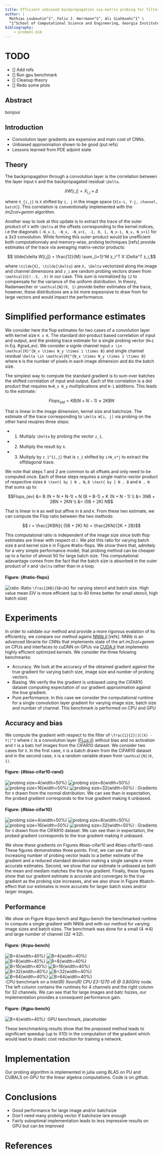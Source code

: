 ```yaml
---
title: Efficient unbiased backpropagation via matrix probing for filter updates.
author: |
  Mathias Louboutin^1^, Felix J. Herrmann^1^, Ali Siahkoohi^1^ \
  ^1^School of Computational Science and Engineering, Georgia Institute of Technology\
bibliography:
    - probeml.bib
---
```


# TODO

- [] Add refs
- [] Run gpu benchmark
- [] Cleanup theory
- [] Redo some plots

## Abstract

bonjour

## Introduction

- Convolution layer gradients are expensive and main cost of CNNs.
- Unbiased approximation shown to be good (put refs)
- Lessons learned from PDE adjoint state

## Theory

The backpropagation through a convolution layer is the correlation between the layer input ``X`` and the backpropagated residual ``\Delta``.

```math {#grad_im2col}
    \delta W[i,j] = X_{i,j} \times \Delta
```

where ``X_{i,j}`` is ``X`` shifted by ``i, j`` in the image space (``X[x-i, Y-j, channel, batch]``). This correlation is conventionally implemented with the *im2col+gemm* algorithm.

Another way to look at this update is to extract the trace of the outer product of ``X`` with ``\Delta`` at the offsets corresponding to the kernel indices, i.e the diagonals ``[-N_x-1, -N_x, -N_x+1, -1, 0, 1, N_x-1, N_x, N_x+1]`` for a 3x3 convolution. While forming this outer-product would be unefficient both computationnaly and memory-wise, probing techniques [refs] provide estimates of the trace via averaging matrix-vector products:

```math {#grad_ev}
    \tilde{\delta W[i,j]} = \frac{12}{M} \sum_{i=1}^M z_i^T X \Delta^T z_i,
```

where ``\tilde{X}, \tilde{\Delta}`` are ``X, \Delta`` vectorized along the image and channel dimensions and ``z_i`` are random probing vectors drawn from ``\mathcal{U}(-.5, .5)`` in our case. This sum is normalized by ``12`` to compensate for the variance of the uniform distribution. In theory, Radamaecher or ``\mathcal{N}(0, 1)`` provide better estimates of the trace, however, these distributions are a lot more expesnsive to draw from for large vectors and would impact the performance.

# Simplified performance estimates

We consider here the flop estimates for two cases of a convolution layer with kernel size ``K x K``. The standard dot-product based correlation of input and output, and the probing trace estimate for a single probing vector (``M=1`` in Eq. #grad_ev). We consider a signle channel input ``x \in \mathcal{R}^{N_x \times N_y \times 1 \times B}`` and single channel residual ``\Delta \in \mathcal{R}^{N_x \times N_y \times 1 \times B}`` where ``N`` is the number of pixels in each image dimension and ``B``is the batch size.

The simplest way to compute the standard gradient is to sum over batches the shifted correlation of input and output. Each of the correlation is a dot product that requires ``N=N_x N_y`` multiplications and ``N-1`` additions. This leads to the estimate:

```math {#flops-std}
Flops_{std} = K B (N + N - 1) \approx 2KBN
```

That is linear in the image dimension, kernel size and batchsize. The estimate of the trace corresponding to ``\delta W[i, j]`` via probing on the other hand reuqires three steps:

- 1. Multiply ``\Delta`` by probing the vector ``z_1``.
- 2. Multiply the result by ``X``.
- 3. Multiply by ``z_1^{i,j}`` that is ``z_1`` shifted by ``i+N_x*j`` to extract the offdiagonal trace.

We note that steps 1 and 2 are common to all offsets and only need to be computed once. Each of these steps requires a single matrix-vector product of respective sizes ``B \text{ by } N , N``, ``B \text{ by } N , B`` and ``N , N`` that sums up to:

```math {#flops-eiv}
Flops_{ev} &= B (N + N + N-1) + N (B + B-1) + K (N + N - 1) \\
      &= 3NB +  2BN + 2KN \\
      &= (5B + 2K) N
```

That is linear in ``N`` as well but affine in ``B`` and ``K``. From these two estimate, we can compute the Flop ratio between the two methods:

```math {#ratio}
  r = \frac{2KBN}{ (5B + 2K) N} = \frac{2KN}{2K + 2B}
```

This computatonal ratio is independent of the image size since both flop estimates are linear with respect ot i. We plot this ratio for varying batch size ``B`` and kernel size ``K`` in Figure #ratio-flops. We show there that, admitely for a very simple performance model, that probing method can be cheaper up to a factor of almost 50 for large batch size. This computational adavantage comes from the fact that the batch size is absorbed in the outer product of ``X`` and ``\Delta`` rather than in a loop.

#### Figure: {#ratio-flops}
![ratio](figures/ratio.png)
:Ratio ``\frac{2KB}{5B+2K}`` for varying stencil and batch size. High value mean EIV is more efficient (up to 40 times better for small stencil, high batch size)


# Experiments

In order to validate our method and provide a more rigorous evalation of its efficientcy, we compare our method agains [NNlib.jl](https://github.com/FluxML/NNlib.jl) [refs]. NNlib is an advanced librairie for CNNs that implements state of the art *im2col+gemm* on CPUs and interfaces to cuDNN on GPUs via [CUDA.jl](https://github.com/JuliaGPU/CUDA.jl) that implements highly efficient optimized kernels. We consider the three folowing benchmarks:

- Accuracy. We look at the accuracy of the obtained gradient against the true gradient for varying batch size, image size and number of probing vectors.
- Biasing. We verify the the gradient is unbiased using the CIFAR10 dataset computing expectation of our gradient approximation against the true gradient.
- Pure performance. In this case we consider the computational runtime for a single convolution layer gradient for varying image size, batch size and number of channel. This benchmark is performed on CPU and GPU

## Accuracy and bias

We compute the gradient with respect to the filter of ``\frac{1}{2}||C(X) - Y||^2`` where ``C`` is a convolution layer ([FLux.jl](https://github.com/FluxML/NNlib.jl)) without bias and no activation and ``Y`` is a batc hof images from the CIFAR10 dataset. We consider two cases for ``X``. In the first case, ``X`` is a batch drawn from the CIFAR10 dataset and in the second case, ``X`` is a random variable drawn from ``\mathcal{N}(0, 1)``.

#### Figure: {#bias-cifar10-rand}
![probing size=4](figures/bias/var_grad1_CIFAR10-randX.png){width=50%}
![probing size=8](figures/bias/var_grad2_CIFAR10-randX.png){width=50%}
![probing size=16](figures/bias/var_grad3_CIFAR10-randX.png){width=50%}
![probing size=32](figures/bias/var_grad4_CIFAR10-randX.png){width=50%}
: Gradients for ``X`` drawn from the normal distribution. We can see than in expectation, the probed gradient corresponds to the true gradient making it unbiased. 


#### Figure: {#bias-cifar10}
![probing size=4](figures/bias/var_grad1_CIFAR10.png){width=50%}
![probing size=8](figures/bias/var_grad2_CIFAR10.png){width=50%}\
![probing size=16](figures/bias/var_grad3_CIFAR10.png){width=50%}
![probing size=32](figures/bias/var_grad4_CIFAR10.png){width=50%}
: Gradients for ``X`` drawn from the CIFAR10 dataset. We can see than in expectation, the probed gradient corresponds to the true gradient making it unbiased. 

We show these gradients on Figures #bias-cifar10 and #bias-cifar10-rand\. These figures demonstrates three points. First, we can see that an increasing number of probing vector leads to a better estimate of the gradient and a reduced standard deviation making a single sample a more accurate estimates. Second, we show that our estimate is unbiased as both the mean and mediam matches the the true gradient. Finally, these figures show that our gradient estimate is accurate and converges to the true gradient as the probing size increases, and we also show in Figure #batch-effect that our estimates is more accurate for larger batch sizes and/or larger images.

## Performance

We show on Figure #cpu-bench and #gpu-bench the benchmarked runtime to compute a single gradient with NNlib and with our method for varying image sizes and batch sizes. The benchmark was done for a small (4 =>4) and large number of channel (32 =>32).

#### Figure: {#cpu-bench}
![B=4](figures/runtimes/bench_cpu_4_4.png){width=40%}
![B=4](figures/runtimes/bench_cpu_32_4.png){width=40%}\
![B=8](figures/runtimes/bench_cpu_4_8.png){width=40%}
![B=8](figures/runtimes/bench_cpu_32_8.png){width=40%}\
![B=16](figures/runtimes/bench_cpu_4_16.png){width=40%}
![B=16](figures/runtimes/bench_cpu_32_16.png){width=40%}\
![B=32](figures/runtimes/bench_cpu_4_32.png){width=40%}
![B=32](figures/runtimes/bench_cpu_32_32.png){width=40%}\
![B=64](figures/runtimes/bench_cpu_4_64.png){width=40%}
![B=64](figures/runtimes/bench_cpu_32_64.png){width=40%}\
:CPU benchmark on a *Intel(R) Xeon(R) CPU E3-1270 v6 @ 3.80GHz* node. The left column contains the runtimes for 4 channels and the right column for 32 channels. We can see that for large images and batc hsizes, our implementation provides a consequent performance gain.

#### Figure: {#gpu-bench}
![B=4](figures/runtimes/bench_cpu_4_4.png){width=40%}
:GPU benchmark, placeholder


These benchmarking results show that the proposed method leads to significant speedup (up to X10) in the computation of the gradient which would lead to drastic cost reduction for training a network.

# Implementation

Our probing algorithm is implemented in julia using BLAS on PU and CUBALS on GPU for the linear algebra computations. Code is on github.

# Conclusions

- Good performance for large image and/or batchsize
- Don't need many probing vector if batchsize lare enough
- Fairly suboptimal implementation leads to less impressive results on GPU but can be improved

# References